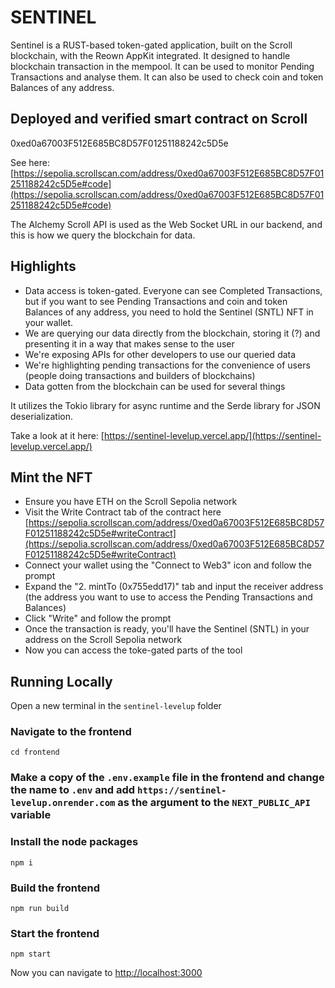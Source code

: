 # SENTINEL
Sentinel is a RUST-based token-gated application, built on the Scroll blockchain, with the Reown AppKit integrated. It designed to handle blockchain transaction in the mempool. It can be used to monitor Pending Transactions and analyse them. It can also be used to check coin and token Balances of any address.

## Deployed and verified smart contract on Scroll
0xed0a67003F512E685BC8D57F01251188242c5D5e

See here: [https://sepolia.scrollscan.com/address/0xed0a67003F512E685BC8D57F01251188242c5D5e#code](https://sepolia.scrollscan.com/address/0xed0a67003F512E685BC8D57F01251188242c5D5e#code)

The Alchemy Scroll API is used as the Web Socket URL in our backend, and this is how we query the blockchain for data.

## Highlights
- Data access is token-gated. Everyone can see Completed Transactions, but if you want to see Pending Transactions and coin and token Balances of any address, you need to hold the Sentinel (SNTL) NFT in your wallet.
- We are querying our data directly from the blockchain, storing it (?) and presenting it in a way that makes sense to the user
- We're exposing APIs for other developers to use our queried data
- We're highlighting pending transactions for the convenience of users (people doing transactions and builders of blockchains)
- Data gotten from the blockchain can be used for several things

It utilizes the Tokio library for async runtime and the Serde library for JSON deserialization.

Take a look at it here: [https://sentinel-levelup.vercel.app/](https://sentinel-levelup.vercel.app/)

## Mint the NFT
- Ensure you have ETH on the Scroll Sepolia network
- Visit the Write Contract tab of the contract here [https://sepolia.scrollscan.com/address/0xed0a67003F512E685BC8D57F01251188242c5D5e#writeContract](https://sepolia.scrollscan.com/address/0xed0a67003F512E685BC8D57F01251188242c5D5e#writeContract)
- Connect your wallet using the "Connect to Web3" icon and follow the prompt
- Expand the "2. mintTo (0x755edd17)" tab and input the receiver address (the address you want to use to access the Pending Transactions and Balances)
- Click "Write" and follow the prompt
- Once the transaction is ready, you'll have the Sentinel (SNTL) in your address on the Scroll Sepolia network
- Now you can access the toke-gated parts of the tool

## Running Locally
Open a new terminal in the `sentinel-levelup` folder
### Navigate to the frontend
```
cd frontend
```
### Make a copy of the `.env.example` file in the frontend and change the name to `.env` and add `https://sentinel-levelup.onrender.com` as the argument to the `NEXT_PUBLIC_API` variable
### Install the node packages
```
npm i
```
### Build the frontend
```
npm run build
```

### Start the frontend
```
npm start
```
Now you can navigate to [http://localhost:3000](http://localhost:3000)


